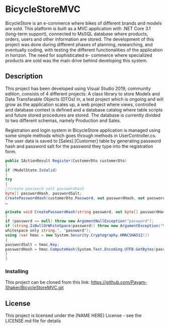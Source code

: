 # BicycleStoreMVC

BicycleStore is an e-commerce where bikes of different brands and models are sold. This
platform is built as a MVC application with .NET Core 3.1 (long-term support), connected to
MsSQL database where products, orders, users and other information are stored.
The development of this project was done during different phases of planning, researching,
and eventually coding, with testing the different functionalities of the application in horizon.
The need for sophisticated e- commerce where specialized products are sold was the main
drive behind developing this system.

## Description

This project has been developed using Visual Studio 2019, community
edition, consists of 4 different projects: A class library to store Models and Data Transfarable
Objects (DTOs) in, a test project which is ongoing and will grow as the application scales up,
a web project where views, controlled and database context is defined and a database catalog
where table scripts and future stored procedures are stored. The database is currently divided to two
different schemas, namely Production and Sales. 

Registration and login system in BicycleStore application is
managed using some simple methods which goes through methods in UserController.cs. The user data is saved to 
[Sales].[Customer] table by generating password hash and password salt for the password
they type into the registration form.

```cs
public IActionResult Register(CustomerDto customerDto)
{
if (ModelState.IsValid)
{
try
{
//create password salt passwordhash
byte[] passwordHash, passwordSalt;
CreatePasswordHash(customerDto.Password, out passwordHash, out passwordSalt);
…

private void CreatePasswordHash(string password, out byte[] passwordHash, out byte[] passwordSalt)
{
if (password == null) throw new ArgumentNullException("password");
if (string.IsNullOrWhiteSpace(password)) throw new ArgumentException("Value cannot be empty or
whitespace only string.", "password");
using (var hmac = new System.Security.Cryptography.HMACSHA512())
{
passwordSalt = hmac.Key;
passwordHash = hmac.ComputeHash(System.Text.Encoding.UTF8.GetBytes(password));
}
}

```
### Installing

This project can be cloned from this link:
https://github.com/Payam-Shaker/BicycleStoreMVC.git


## License

This project is licensed under the [NAME HERE] License - see the LICENSE.md file for details
